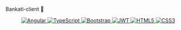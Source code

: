 Bankati-client 🏦
<div align="center">
<a href="https://angular.io" target="_blank">
<img src="https://shields.io/badge/Angular-DD0031?logo=angular&logoColor=white&style=for-the-badge" alt="Angular"/>
</a>
<a href="https://www.typescriptlang.org/" target="_blank">
<img src="https://shields.io/badge/TypeScript-3178C6?logo=typescript&logoColor=white&style=for-the-badge" alt="TypeScript"/>
</a>
<a href="https://getbootstrap.com/" target="_blank">
<img src="https://shields.io/badge/Bootstrap-7952B3?logo=bootstrap&logoColor=white&style=for-the-badge" alt="Bootstrap"/>
</a>
<a href="https://jwt.io/" target="_blank">
<img src="https://shields.io/badge/JWT-000000?logo=jsonwebtokens&logoColor=white&style=for-the-badge" alt="JWT"/>
</a>
<a href="https://html.spec.whatwg.org/" target="_blank">
<img src="https://shields.io/badge/HTML5-E34F26?logo=html5&logoColor=white&style=for-the-badge" alt="HTML5"/>
</a>
<a href="https://www.w3.org/Style/CSS/" target="_blank">
<img src="https://shields.io/badge/CSS3-1572B6?logo=css3&logoColor=white&style=for-the-badge" alt="CSS3"/>
</a>
</div>
